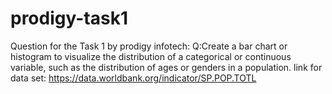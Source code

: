 # prodigy-task1
Question for the Task 1 by prodigy infotech: Q:Create a bar chart or histogram to visualize the distribution of a categorical or continuous variable, such as the distribution of ages or genders in a population. link for data set: https://data.worldbank.org/indicator/SP.POP.TOTL
